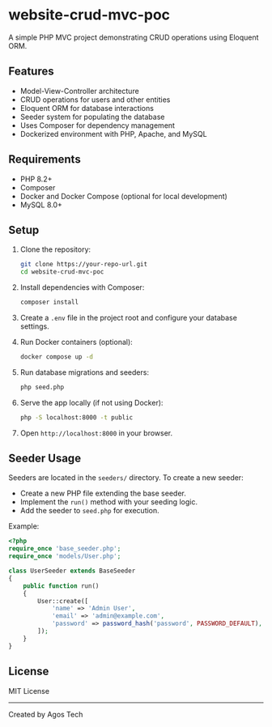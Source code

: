# website-crud-mvc-poc

A simple PHP MVC project demonstrating CRUD operations using Eloquent ORM.

## Features

- Model-View-Controller architecture
- CRUD operations for users and other entities
- Eloquent ORM for database interactions
- Seeder system for populating the database
- Uses Composer for dependency management
- Dockerized environment with PHP, Apache, and MySQL

## Requirements

- PHP 8.2+
- Composer
- Docker and Docker Compose (optional for local development)
- MySQL 8.0+

## Setup

1. Clone the repository:
   ```bash
   git clone https://your-repo-url.git
   cd website-crud-mvc-poc
   ```

2. Install dependencies with Composer:
   ```bash
   composer install
   ```

3. Create a `.env` file in the project root and configure your database settings.

4. Run Docker containers (optional):
   ```bash
   docker compose up -d
   ```

5. Run database migrations and seeders:
   ```bash
   php seed.php
   ```

6. Serve the app locally (if not using Docker):
   ```bash
   php -S localhost:8000 -t public
   ```

7. Open `http://localhost:8000` in your browser.

## Seeder Usage

Seeders are located in the `seeders/` directory. To create a new seeder:

- Create a new PHP file extending the base seeder.
- Implement the `run()` method with your seeding logic.
- Add the seeder to `seed.php` for execution.

Example:

```php
<?php
require_once 'base_seeder.php';
require_once 'models/User.php';

class UserSeeder extends BaseSeeder
{
    public function run()
    {
        User::create([
            'name' => 'Admin User',
            'email' => 'admin@example.com',
            'password' => password_hash('password', PASSWORD_DEFAULT),
        ]);
    }
}
```

## License

MIT License

---

Created by Agos Tech
